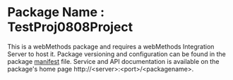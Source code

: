 # Package Name : TestProj0808Project
This is a webMethods package and requires a webMethods Integration Server to host it. Package versioning and configuration can be found in the package [manifest](./TestProj0808Project/manifest.v3) file. Service and API documentation is available on the package's home page http://&lt;server&gt;:&lt;port&gt;/&lt;packagename>.